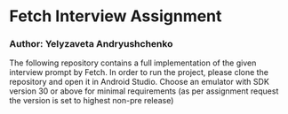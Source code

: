 # Fetch Interview Assignment
### Author: Yelyzaveta Andryushchenko
  
  
The following repository contains a full implementation of the given interview prompt by Fetch. In order to run the project, please clone the repository and open it in Android Studio. Choose an emulator with SDK version 30 or above for minimal requirements (as per assignment request the version is set to highest non-pre release)